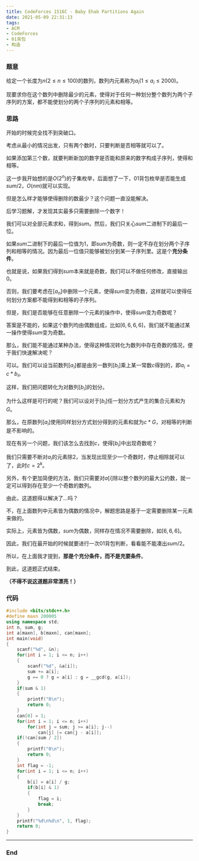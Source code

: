 ```yaml
---
title: CodeForces 1516C - Baby Ehab Partitions Again
date: 2021-05-09 22:31:13
tags:
- ACM
- CodeForces
- 01背包
- 构造
---
```




### 题意

给定一个长度为$n(2 \leq n \leq 100)$的数列，数列内元素称为$a_i(1 \leq a_i \leq 2000)$。

现要求你在这个数列中删除最少的元素，使得对于任何一种划分整个数列为两个子序列的方案，都不能使划分的两个子序列的元素和相等。<!-- more -->



### 思路

开始的时候完全找不到突破口。

考虑从最小的情况出发，只有两个数时，只要判断是否相等就可以了。

如果添加第三个数，就要判断新加的数字是否能和原来的数字构成子序列，使得和相等。

这一步我开始想的是$O(2^n)$的子集枚举，后面想了一下，$01$背包枚举是否能生成$sum/2$，$O(nm)$就可以实现。

但是怎么样才能够使得删除的数最少？这个问题一直没能解决。

后学习题解，才发现其实最多只需要删除一个数字！

我们可以对全部元素求和，得到$sum$。然后，我们只关心$sum$二进制下的最后一位。

如果$sum$二进制下的最后一位值为$1$，即$sum$为奇数，则一定不存在划分两个子序列和相等的情况。因为最后一位值只能够被划分到某一子序列里。这是个**充分条件**。

也就是说，如果我们得到$sum$本来就是奇数，我们可以不做任何修改，直接输出$0$。

否则，我们要考虑在$[a_n]$中删除一个元素，使得$sum$变为奇数，这样就可以使得任何划分方案都不能得到和相等的子序列。

但是，我们是否能够在任意删除一个元素的操作中，使得$sum$变为奇数呢？

答案是不能的，如果这个数列均由偶数组成，比如$[6,6,6,6]$，我们就不能通过某一操作使得$sum$变为奇数。

那么，我们能不能通过某种办法，使得这种情况转化为数列中存在奇数的情况，便于我们快速解决呢？

可以。我们可以设当前数列$[a_i]$都是由另一数列$[b_i]$乘上某一常数$c$得到的，即$a_i=c*b_i$。

这样，我们把问题转化为对数列$[b_i]$的划分。

为什么这样是可行的呢？我们可以设对于$[b_i]$任一划分方式产生的集合元素和为$G$。

那么，在原数列$[a_i]$使用同样划分方式划分得到的元素和就为$c*G$，对相等的判断是不影响的。

现在有另一个问题，我们该怎么去找到$c$，使得$[b_i]$中出现奇数呢？

我们只需要不断对$a_i$的元素除$2$，当发现出现至少一个奇数时，停止相除就可以了，此时$c=2^k$。

另外，有个更加简便的方法，我们只需要对$a[i]$除以整个数列的最大公约数，就一定可以得到存在至少一个奇数的数列。

由此，这道题得以解决了...吗？

不，在上面数列中元素皆为偶数的情况中，解题思路是基于一定需要删除某一元素来做的。

实际上，元素皆为偶数，$sum$为偶数，同样存在情况不需要删除，如$[6,6,6]$。

因此，我们在最开始的时候就要进行一次$01$背包判断，看看能不能凑出$sum/2$。

所以，在上面我才提到，**那是个充分条件，而不是充要条件**。

到此，这道题正式结束。

**（不得不说这道题非常漂亮！）**



### 代码

```c++
#include <bits/stdc++.h>
#define maxn 200005
using namespace std;
int n, sum, g;
int a[maxn], b[maxn], can[maxn];
int main(void)
{
    scanf("%d", &n);
    for(int i = 1; i <= n; i++)
    {
        scanf("%d", &a[i]);
        sum += a[i];
        g == 0 ? g = a[i] : g = __gcd(g, a[i]);
    }
    if(sum & 1)
    {
        printf("0\n");
        return 0;
    }
    can[0] = 1;
    for(int i = 1; i <= n; i++)
        for(int j = sum; j >= a[i]; j--)
            can[j] |= can[j - a[i]];
    if(!can[sum / 2])
    {
        printf("0\n");
        return 0;
    }
    int flag = -1;
    for(int i = 1; i <= n; i++)
    {
        b[i] = a[i] / g;
        if(b[i] & 1)
        {
            flag = i;
            break;
        }
    }
    printf("%d\n%d\n", 1, flag);
    return 0;
}
```



---



### End